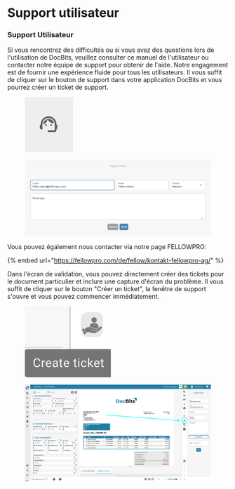 # Support utilisateur

### Support Utilisateur <a href="#ikpwh4qbrq82" id="ikpwh4qbrq82"></a>

Si vous rencontrez des difficultés ou si vous avez des questions lors de l'utilisation de DocBits, veuillez consulter ce manuel de l'utilisateur ou contacter notre équipe de support pour obtenir de l'aide. Notre engagement est de fournir une expérience fluide pour tous les utilisateurs. Il vous suffit de cliquer sur le bouton de support dans votre application DocBits et vous pourrez créer un ticket de support.

<figure><img src="../../../.gitbook/assets/user-support1.png" alt=""><figcaption></figcaption></figure>

<figure><img src="../../../.gitbook/assets/user-support2.png" alt=""><figcaption></figcaption></figure>

Vous pouvez également nous contacter via notre page FELLOWPRO:

{% embed url="https://fellowpro.com/de/fellow/kontakt-fellowpro-ag/" %}

Dans l'écran de validation, vous pouvez directement créer des tickets pour le document particulier et inclure une capture d'écran du problème. Il vous suffit de cliquer sur le bouton "Créer un ticket", la fenêtre de support s'ouvre et vous pouvez commencer immédiatement.

<figure><img src="../../../.gitbook/assets/user-support3.png" alt=""><figcaption></figcaption></figure>

<figure><img src="../../../.gitbook/assets/user-support4.png" alt=""><figcaption></figcaption></figure>
